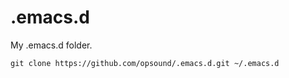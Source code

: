 # .emacs.d
My .emacs.d folder.

```
git clone https://github.com/opsound/.emacs.d.git ~/.emacs.d
```
